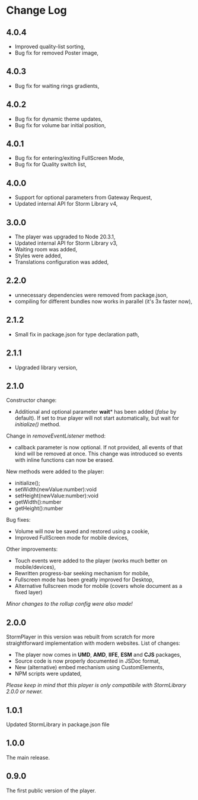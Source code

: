 # Change Log

## 4.0.4
- Improved quality-list sorting,
- Bug fix for removed Poster image,

## 4.0.3
- Bug fix for waiting rings gradients,

## 4.0.2
- Bug fix for dynamic theme updates,
- Bug fix for volume bar initial position,

## 4.0.1
- Bug fix for entering/exiting FullScreen Mode,
- Bug fix for Quality switch list,

## 4.0.0

- Support for optional parameters from Gateway Request,
- Updated internal API for Storm Library v4,

## 3.0.0

- The player was upgraded to Node 20.3.1,
- Updated internal API for Storm Library v3,
- Waiting room was added,
- Styles were added,
- Translations configuration was added,

## 2.2.0

- unnecessary dependencies were removed from package.json,
- compiling for different bundles now works in parallel (it's 3x faster now),

## 2.1.2

- Small fix in package.json for type declaration path,

## 2.1.1

- Upgraded library version,

## 2.1.0

Constructor change:
- Additional and optional parameter **wait*** has been added (*false* by default). If set to *true* player will not start automatically, but wait for *initialize()* method. 

Change in *removeEventListener* method:
- callback parameter is now optional. If not provided, all events of that kind will be removed at once. This change was introduced so events with inline functions can now be erased.

New methods were added to the player:
- initialize();
- setWidth(newValue:number):void
- setHeight(newValue:number):void
- getWidth():number
- getHeight():number

Bug fixes:
- Volume will now be saved and restored using a cookie,
- Improved FullScreen mode for mobile devices,

Other improvements:
- Touch events were added to the player (works much better on mobile/devices),
- Rewritten progress-bar seeking mechanism for mobile,
- Fullscreen mode has been greatly improved for Desktop,
- Alternative fullscreen mode for mobile (covers whole document as a fixed layer)

*Minor changes to the rollup config were also made!*


## 2.0.0

StormPlayer in this version was rebuilt from scratch for more straightforward implementation with modern websites. List of changes:
* The player now comes in **UMD**, **AMD**, **IIFE**, **ESM** and **CJS** packages,
* Source code is now properly documented in JSDoc format,
* New (alternative) embed mechanism using CustomElements,
* NPM scripts were updated,

*Please keep in mind that this player is only compatibile with StormLibrary 2.0.0 or newer.*

## 1.0.1

Updated StormLibrary in package.json file

## 1.0.0

The main release.

## 0.9.0

The first public version of the player.

